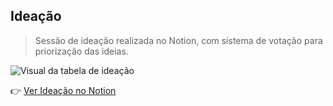 ## Ideação

> Sessão de ideação realizada no Notion, com sistema de votação para priorização das ideias.

![Visual da tabela de ideação](https://drive.google.com/uc?export=view&id=1vzeBfcq-ayA-KZ2FVMzzcYsDzdv2Bu0c)

👉 [Ver Ideação no Notion](https://www.notion.so/1d0a56d505918061a2bef897cf43a48e?v=1d0a56d5059181b6a569000c4373720c&pvs=4) 

